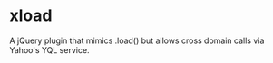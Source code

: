 xload
=====

A jQuery plugin that mimics .load() but allows cross domain calls via Yahoo's YQL service.
